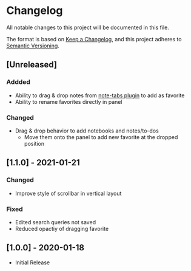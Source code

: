 # Changelog

All notable changes to this project will be documented in this file.

The format is based on [Keep a Changelog](https://keepachangelog.com/en/1.0.0/),
and this project adheres to [Semantic Versioning](https://semver.org/spec/v2.0.0.html).

## [Unreleased]

### Addded

- Ability to drag & drop notes from [note-tabs plugin](https://github.com/benji300/joplin-note-tabs) to add as favorite
- Ability to rename favorites directly in panel

### Changed

- Drag & drop behavior to add notebooks and notes/to-dos
  - Move them onto the panel to add new favorite at the dropped position

## [1.1.0] - 2021-01-21

### Changed

- Improve style of scrollbar in vertical layout

### Fixed

- Edited search queries not saved
- Reduced opactiy of dragging favorite

## [1.0.0] - 2020-01-18

- Initial Release
